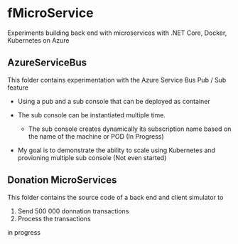 # fMicroService
Experiments building back end with microservices with .NET Core, Docker, Kubernetes on Azure

## AzureServiceBus
This folder contains experimentation with the Azure Service Bus Pub / Sub feature
- Using a pub and a sub console that can be deployed as container
- The sub console can be instantiated multiple time. 
    * The sub console creates dynamically its subscription name based on the name of the machine or POD (In Progress)

- My goal is to demonstrate the ability to scale using Kubernetes and provioning multiple sub console (Not even started)

## Donation MicroServices
This folder contains the source code of a back end and client simulator to
1. Send 500 000 donnation transactions
1. Process the transactions

in progress
